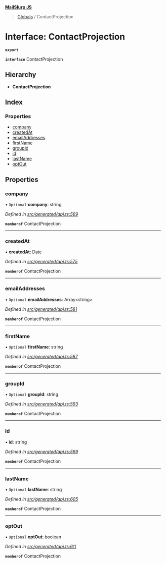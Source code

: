 **[MailSlurp JS](../README.md)**

> [Globals](../README.md) / ContactProjection

# Interface: ContactProjection

**`export`** 

**`interface`** ContactProjection

## Hierarchy

* **ContactProjection**

## Index

### Properties

* [company](contactprojection.md#company)
* [createdAt](contactprojection.md#createdat)
* [emailAddresses](contactprojection.md#emailaddresses)
* [firstName](contactprojection.md#firstname)
* [groupId](contactprojection.md#groupid)
* [id](contactprojection.md#id)
* [lastName](contactprojection.md#lastname)
* [optOut](contactprojection.md#optout)

## Properties

### company

• `Optional` **company**: string

*Defined in [src/generated/api.ts:569](https://github.com/mailslurp/mailslurp-client/blob/05090ce/src/generated/api.ts#L569)*

**`memberof`** ContactProjection

___

### createdAt

•  **createdAt**: Date

*Defined in [src/generated/api.ts:575](https://github.com/mailslurp/mailslurp-client/blob/05090ce/src/generated/api.ts#L575)*

**`memberof`** ContactProjection

___

### emailAddresses

• `Optional` **emailAddresses**: Array\<string>

*Defined in [src/generated/api.ts:581](https://github.com/mailslurp/mailslurp-client/blob/05090ce/src/generated/api.ts#L581)*

**`memberof`** ContactProjection

___

### firstName

• `Optional` **firstName**: string

*Defined in [src/generated/api.ts:587](https://github.com/mailslurp/mailslurp-client/blob/05090ce/src/generated/api.ts#L587)*

**`memberof`** ContactProjection

___

### groupId

• `Optional` **groupId**: string

*Defined in [src/generated/api.ts:593](https://github.com/mailslurp/mailslurp-client/blob/05090ce/src/generated/api.ts#L593)*

**`memberof`** ContactProjection

___

### id

•  **id**: string

*Defined in [src/generated/api.ts:599](https://github.com/mailslurp/mailslurp-client/blob/05090ce/src/generated/api.ts#L599)*

**`memberof`** ContactProjection

___

### lastName

• `Optional` **lastName**: string

*Defined in [src/generated/api.ts:605](https://github.com/mailslurp/mailslurp-client/blob/05090ce/src/generated/api.ts#L605)*

**`memberof`** ContactProjection

___

### optOut

• `Optional` **optOut**: boolean

*Defined in [src/generated/api.ts:611](https://github.com/mailslurp/mailslurp-client/blob/05090ce/src/generated/api.ts#L611)*

**`memberof`** ContactProjection
